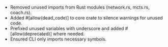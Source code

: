 - Removed unused imports from Rust modules (network.rs, mcts.rs, coach.rs).
- Added #[allow(dead_code)] to core crate to silence warnings for unused code.
- Prefixed unused variables with underscore and added #[allow(deprecated)] where needed.
- Ensured CLI only imports necessary symbols.
